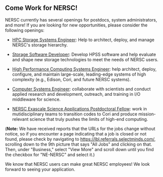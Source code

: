 ## Come Work for NERSC! 

NERSC currently has several openings for postdocs, system administrators, and more! If you are 
looking for new opportunities, please consider the following openings:

- [HPC Storage Systems Engineer](https://lbl.referrals.selectminds.com/jobs/hpc-storage-systems-engineer-586):
Help to architect, deploy, and manage NERSC's storage hierarchy.

- [Storage Software Developer](https://lbl.referrals.selectminds.com/jobs/storage-software-developer-539):
Develop HPSS software and help evaluate and shape new storage technologies to meet the needs of NERSC users.

- [High Performance Computing Systems Engineer](https://lbl.referrals.selectminds.com/jobs/high-performance-computing-systems-engineer-407):
help architect, deploy, configure, and maintain large-scale, leading-edge systems of high 
complexity (e.g., Edison, Cori, and future NERSC systems).

- [Computer Systems Engineer](https://lbl.referrals.selectminds.com/jobs/computer-systems-engineer-412):
collaborate with scientists and conduct applied research and development, outreach, and training in
I/O middleware for science.

- [NERSC Exascale Science Applications Postdoctoral Fellow](https://lbl.referrals.selectminds.com/jobs/nersc-exascale-science-applications-postdoctoral-fellow-nesap-303): 
work in mutidisciplinary teams to transition codes to Cori and produce mission-relevant science that 
truly pushes the limits of high-end computing.

(**Note:** We have received reports that the URLs for the jobs change without notice, so if you 
encounter a page indicating that a job is closed or not found, please check by navigating to 
<https://lbl.referrals.selectminds.com/>, scrolling down to the 9th picture that says "All Jobs"
and clicking on that. Then, under "Business," select "View More" and scroll down until you find the
checkbox for "NE-NERSC" and select it.)

We know that NERSC users can make great NERSC employees! We look forward to seeing your application.

